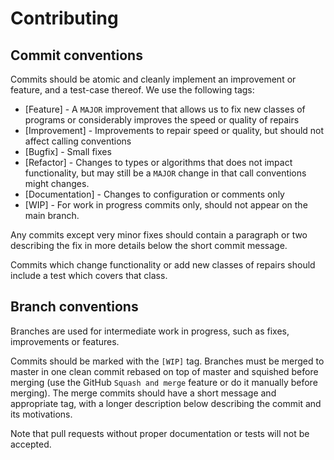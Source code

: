 Contributing
============

Commit conventions
-------------------

Commits should be atomic and cleanly implement an improvement or feature, and a test-case thereof.
We use the following tags:

+ [Feature] - A `MAJOR` improvement that allows us to fix new classes of programs or considerably improves the speed or quality of repairs
+ [Improvement] - Improvements to repair speed or quality, but should not affect calling conventions
+ [Bugfix] - Small fixes 
+ [Refactor] - Changes to types or algorithms that does not impact functionality, but may still be a `MAJOR` change in that call conventions might changes.
+ [Documentation] - Changes to configuration or comments only
+ [WIP] - For work in progress commits only, should not appear on the main branch.

Any commits except very minor fixes should contain a paragraph or two describing the fix in more details below the short commit message.

Commits which change functionality or add new classes of repairs should include a test which covers that class.

Branch conventions
------------------

Branches are used for intermediate work in progress, such as fixes, improvements or features.

Commits should be marked with the `[WIP]` tag. Branches must be merged to master in one clean commit rebased on top of master
and squished before merging (use the GitHub `Squash and merge` feature or do it manually before merging). The merge commits
should have a short message and appropriate tag, with a longer description below describing the commit and its motivations.

Note that pull requests without proper documentation or tests will not be accepted.
